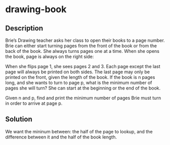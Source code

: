# drawing-book


## Description

Brie’s Drawing teacher asks her class to open their books to a page number. Brie can either start turning pages from the front of the book or from the back of the book. She always turns pages one at a time. When she opens the book, page is always on the right side:

When she flips page 1, she sees pages 2 and 3. Each page except the last page will always be printed on both sides. The last page may only be printed on the front, given the length of the book. If the book is n pages long, and she wants to turn to page p, what is the minimum number of pages she will turn? She can start at the beginning or the end of the book. 

Given n and p, find and print the minimum number of pages Brie must turn in order to arrive at page p.

## Solution

We want the mininum between: the half of the page to lookup, and the difference between it and the half of the book length. 